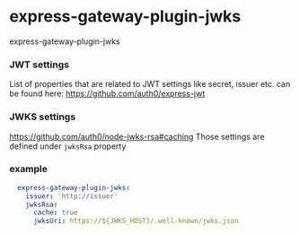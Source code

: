 # express-gateway-plugin-jwks
express-gateway-plugin-jwks

### JWT settings
List of properties that are related to JWT settings like secret, issuer etc. can be found here:
https://github.com/auth0/express-jwt

### JWKS settings 
https://github.com/auth0/node-jwks-rsa#caching
Those settings are defined under `jwksRsa` property


### example
```yaml
  express-gateway-plugin-jwks:
    issuer: 'http://issuer'
    jwksRsa:
      cache: true
      jwksUri: https://${JWKS_HOST}/.well-known/jwks.json
```
